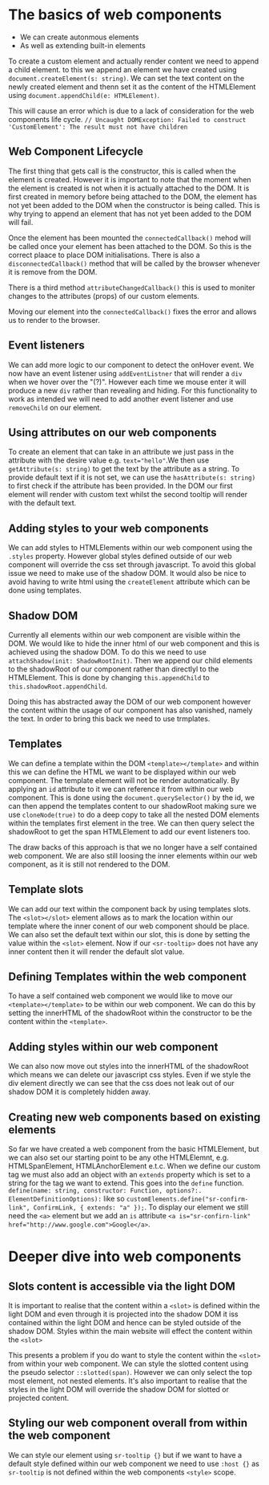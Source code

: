 # The basics of web components

- We can create autonmous elements
- As well as extending built-in elements

To create a custom element and actually render content we need to append a child element.
to this we append an element we have created using `document.createElement(s: string)`.
We can set the text content on the newly created element and thenn set it as the content of
the HTMLElement using `document.appendChild(e: HTMLElement)`.

This will cause an error which is due to a lack of consideration for the web components life cycle.
`// Uncaught DOMException: Failed to construct 'CustomElement': The result must not have children`

## Web Component Lifecycle

The first thing that gets call is the constructor, this is called when the element is created.
However it is important to note that the moment when the element is created is not when it is actually attached to the DOM.
It is first created in memory before being attached to the DOM, the element has not yet been added to the DOM when the constructor is being called. This is why trying to append an element that has not yet been added to the DOM will fail.

Once the element has been mounted the `connectedCallback()` mehod will be called once your element has been attached to the DOM.
So this is the correct plaace to place DOM initialisations. There is also a `disconnectedCallback()` method that will be called by the browser whenever it is remove from the DOM.

There is a third method `attributeChangedCallback()` this is used to moniter changes to the attributes (props) of our custom elements.

Moving our element into the `connectedCallback()` fixes the error and allows us to render to the browser.

## Event listeners

We can add more logic to our component to detect the onHover event. We now have an event listener using `addEventListner` that will render a `div` when we hover over the "(?)". However each time we mouse enter it will produce a new `div` rather than revealing and hiding. For this functionality to work as intended we will need to add another event listener and use `removeChild` on our element.

## Using attributes on our web components

To create an element that can take in an attribute we just pass in the attribute with the desire value e.g. `text="hello"`.We then use `getAttribute(s: string)` to get the text by the attribute as a string. To provide default text if it is not set, we can use the `hasAttribute(s: string)` to first check if the attribute has been provided. In the DOM our first element will render with custom text whilst the second tooltip will render with the default text.

## Adding styles to your web components

We can add styles to HTMLElements within our web component using the `.styles` property. However global styles defined outside of our web component will override the css set through javascript. To avoid this global issue we need to make use of the shadow DOM. It would also be nice to avoid having to write html using the `createElement` attribute which can be done using templates.

## Shadow DOM

Currently all elements within our web component are visible within the DOM. We would like to hide the inner html of our web component and this is achieved using the shadow DOM. To do this we need to use `attachShadow(init: ShadowRootInit)`. Then we append our child elements to the shadowRoot of our component rather than directlyl to the HTMLElement. This is done by changing `this.appendChild` to `this.shadowRoot.appendChild`.

Doing this has abstracted away the DOM of our web component however the content within the usage of our component has also vanished, namely the text. In order to bring this back we need to use trmplates.

## Templates

We can define a template within the DOM `<template></template>` and within this we can define the HTML we want to be displayed within our web component. The template element will not be render automatically. By applying an `id` attribute to it we can reference it from within our web component. This is done using the `document.querySelector()` by the id, we can then append the templates content to our shadowRoot making sure we use `cloneNode(true)` to do a deep copy to take all the nested DOM elements within the templates first element in the tree. We can then query select the shadowRoot to get the span HTMLElement to add our event listeners too.

The draw backs of this approach is that we no longer have a self contained web component. We are also still loosing the inner elements within our web component, as it is still not rendered to the DOM.

## Template slots

We can add our text within the component back by using templates slots. The `<slot></slot>` element allows as to mark the location within our template where the inner conent of our web component should be place. We can also set the default text within our slot, this is done by setting the value within the `<slot>` element. Now if our `<sr-tooltip>` does not have any inner content then it will render the default slot value.

## Defining Templates within the web component

To have a self contained web component we would like to move our `<template></template>` to be within our web component. We can do this by setting the innerHTML of the shadowRoot within the constructor to be the content within the `<template>`.

## Adding styles within our web component

We can also now move out styles into the innerHTML of the shadowRoot which means we can delete our javascript css styles. Even if we style the div element directly we can see that the css does not leak out of our shadow DOM it is completely hidden away.

## Creating new web components based on existing elements

So far we have created a web component from the basic HTMLElement, but we can also set our starting point to be any othe HTMLElemnt, e.g. HTMLSpanElement, HTMLAnchorElement e.t.c. When we define our custom tag we must also add an object with an `extends` property which is set to a string for the tag we want to extend. This goes into the `define` function. `define(name: string, constructor: Function, options?:. ElementDefinitionOptions):` like so `customElements.define("sr-confirm-link", ConfirmLink, { extends: "a" });`. To display our element we still need the `<a>` element but we add an `is` attribute `<a is="sr-confirn-link" href="http://www.google.com">Google</a>`.

# Deeper dive into web components

## Slots content is accessible via the light DOM

It is important to realise that the content within a `<slot>` is defined within the light DOM and even through it is projected into the shadow DOM it iss contained within the light DOM and hence can be styled outside of the shadow DOM. Styles within the main website will effect the content within the `<slot>`

This presents a problem if you do want to style the content within the `<slot>` from within your web component. We can style the slotted content using the pseudo selector `::slotted(span)`. However we can only select the top most element, not nested elements. It's also important to realise that the styles in the light DOM will override the shadow DOM for slotted or projected content.

## Styling our web component overall from within the web component

We can style our element using `sr-tooltip {}` but if we want to have a default style defined within our web component we need to use `:host {}` as `sr-tooltip` is not defined within the web components `<style>` scope.
